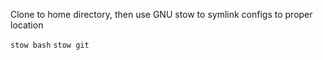 Clone to home directory, then use GNU stow to symlink configs to proper location

```stow bash```
```stow git```
